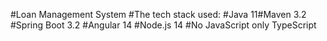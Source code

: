#Loan Management System
#The tech stack used:
#Java 11#Maven 3.2
#Spring Boot 3.2
#Angular 14
#Node.js 14
#No JavaScript only TypeScript